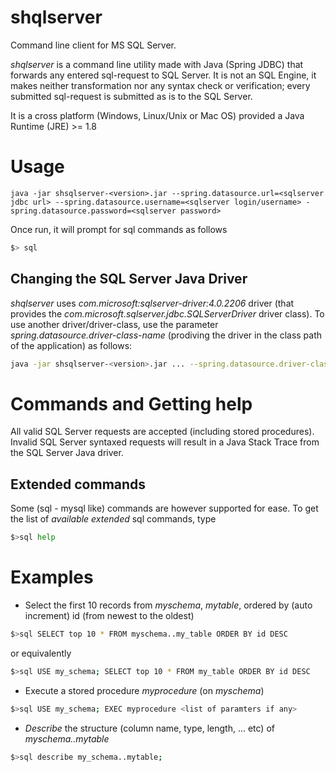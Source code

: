 # shqlserver
Command line client for MS SQL Server.

*shqlserver* is a command line utility made with Java (Spring JDBC) that forwards any entered sql-request to SQL Server. It is not an SQL Engine, it makes neither transformation nor any syntax check or verification; every submitted sql-request is submitted as is to the SQL Server.

It is a cross platform (Windows, Linux/Unix or Mac OS) provided a Java Runtime (JRE) >= 1.8

# Usage

```
java -jar shsqlserver-<version>.jar --spring.datasource.url=<sqlserver jdbc url> --spring.datasource.username=<sqlserver login/username> - spring.datasource.password=<sqlserver password>
```

Once run, it will prompt for sql commands as follows

```sh
$> sql
```

## Changing the SQL Server Java Driver
*shqlserver* uses *com.microsoft:sqlserver-driver:4.0.2206* driver (that provides the *com.microsoft.sqlserver.jdbc.SQLServerDriver* driver class). To use another driver/driver-class, use the parameter *spring.datasource.driver-class-name* (prodiving the driver in the class path of the application) as follows:

```sh
java -jar shsqlserver-<version>.jar ... --spring.datasource.driver-class-name=<your driver class> -cp <path to the j-driver>
```

# Commands and Getting help
All valid SQL Server requests are accepted (including stored procedures). Invalid SQL Server syntaxed requests will result in a Java Stack Trace from the SQL Server Java driver.

## Extended commands
Some (sql - mysql like) commands are however supported for ease. To get the list of *available extended* sql commands, type

```sh
$>sql help
```

# Examples

* Select the first 10 records from _myschema_, _mytable_, ordered by (auto increment) id (from newest to the oldest)
```sh
$>sql SELECT top 10 * FROM myschema..my_table ORDER BY id DESC
```
or equivalently
```sh
$>sql USE my_schema; SELECT top 10 * FROM my_table ORDER BY id DESC
```

* Execute a stored procedure _myprocedure_ (on _myschema_)
```sh
$>sql USE my_schema; EXEC myprocedure <list of paramters if any>
```

* _Describe_ the structure (column name, type, length, ... etc) of _myschema..mytable_
```sh
$>sql describe my_schema..mytable;
```
